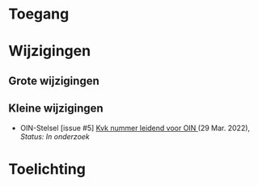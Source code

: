 # Toegang
# Wijzigingen

## Grote wijzigingen

## Kleine wijzigingen
* OIN-Stelsel [issue #5] [Kvk nummer leidend voor OIN  ](https://github.com/Logius-standaarden/OIN-Stelsel/issues/5) (29 Mar. 2022), _Status: In onderzoek_

# Toelichting
